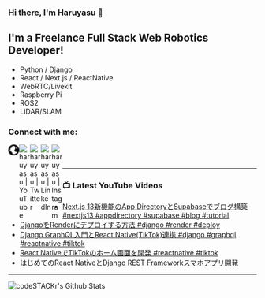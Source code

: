 ### Hi there, I'm Haruyasu 👋

## I'm a Freelance Full Stack Web Robotics Developer!
- Python / Django
- React / Next.js / ReactNative
- WebRTC/Livekit
- Raspberry Pi
- ROS2
- LiDAR/SLAM

### Connect with me:

[<img align="left" alt="harusoft.net" width="22px" src="https://raw.githubusercontent.com/iconic/open-iconic/master/svg/globe.svg" />][website]
[<img align="left" alt="haruyasu | YouTube" width="22px" src="https://cdn.jsdelivr.net/npm/simple-icons@v3/icons/youtube.svg" />][youtube]
[<img align="left" alt="haruyasu | Twitter" width="22px" src="https://cdn.jsdelivr.net/npm/simple-icons@v3/icons/twitter.svg" />][twitter]
[<img align="left" alt="haruyasu | LinkedIn" width="22px" src="https://cdn.jsdelivr.net/npm/simple-icons@v3/icons/linkedin.svg" />][linkedin]
[<img align="left" alt="haruyasu | Instagram" width="22px" src="https://cdn.jsdelivr.net/npm/simple-icons@v3/icons/instagram.svg" />][instagram]

<br />
<br />

---

### 📺 Latest YouTube Videos
<!-- YOUTUBE:START -->
- [Next.js 13新機能のApp DirectoryとSupabaseでブログ構築 #nextjs13 #appdirectory #supabase #blog #tutorial](https://www.youtube.com/watch?v=nQ7lKzI6RlE)
- [DjangoをRenderにデプロイする方法 #django #render #deploy](https://www.youtube.com/watch?v=wwYMdRrqHwc)
- [Django GraphQL入門とReact Native&lpar;TikTok&rpar;連携 #django #graphql #reactnative #tiktok](https://www.youtube.com/watch?v=W5ma8ySG-fo)
- [React NativeでTikTokのホーム画面を開発 #reactnative  #tiktok](https://www.youtube.com/watch?v=z8mF0ETrNbI)
- [はじめてのReact NativeとDjango REST Frameworkスマホアプリ開発](https://www.youtube.com/watch?v=CWVKWtb2UZk)
<!-- YOUTUBE:END -->

---

<img align="left" alt="codeSTACKr's Github Stats" src="https://github-readme-stats.vercel.app/api?username=haruyasu&show_icons=true&hide_border=true" />

[website]: https://harusoft.net/
[twitter]: https://twitter.com/hathle
[youtube]: https://www.youtube.com/channel/UCjpXqPZM1UPJoiyNVUTixqQ/
[instagram]: https://www.instagram.com/hathle/
[linkedin]: https://www.linkedin.com/in/haruyasu/
